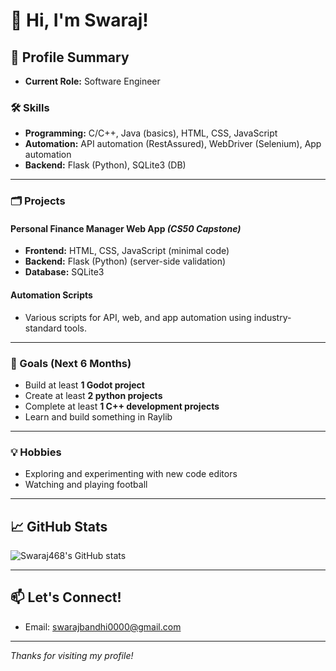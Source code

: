 # 👋 Hi, I'm Swaraj!

## 🚀 Profile Summary

- **Current Role:** Software Engineer

### 🛠️ Skills
- **Programming:** C/C++, Java (basics), HTML, CSS, JavaScript
- **Automation:** API automation (RestAssured), WebDriver (Selenium), App automation
- **Backend:** Flask (Python), SQLite3 (DB)

---

### 🗂️ Projects

#### Personal Finance Manager Web App _(CS50 Capstone)_
- **Frontend:** HTML, CSS, JavaScript (minimal code)
- **Backend:** Flask (Python) (server-side validation)
- **Database:** SQLite3

#### Automation Scripts
- Various scripts for API, web, and app automation using industry-standard tools.

---

### 🎯 Goals (Next 6 Months)
-  Build at least **1 Godot project**
-  Create at least **2 python projects**
-  Complete at least **1 C++ development projects**
-  Learn and build something in Raylib

---

### 💡 Hobbies
- Exploring and experimenting with new code editors
- Watching and playing football

---

## 📈 GitHub Stats

![Swaraj468's GitHub stats](https://github-readme-stats.vercel.app/api?username=Swaraj468&show_icons=true)

---

## 📫 Let's Connect!

- Email: swarajbandhi0000@gmail.com

---

_Thanks for visiting my profile!_
